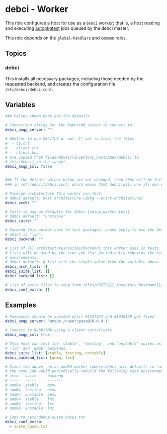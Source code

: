 # debci - Worker

This role configures a host for use as a `debci` worker; that is, a host
reading and executing
[autopkgtest](https://salsa.debian.org/ci-team/autopkgtest/-/blob/master/doc/README.package-tests.rst)
jobs queued by the debci master.

This role depends on the `global-handlers` and `common` roles.


## Topics

### debci

This installs all necessary packages, including those needed by the requested
backend, and creates the configuration file `/etc/debci/debci.conf`.


## Variables

```yaml
### Values shown here are the defaults

# Connection string for the RabbitMQ server to connect to
debci_amqp_server: ""

# Whether to use SSL/TLS or not. If set to true, the files
#  - ca.crt
#  - client.crt
#  - client.key
# are copied from files/HOSTS/<inventory_hostname>/debci/ to
# /etc/debci/ on the target.
debci_amqp_ssl: false


### If the default values below are not changed, then they will be left unset
### in /etc/debci/debci.conf, which means that debci will use its own defaults

# Package architecture this worker can test.
# debci default: host architecture (dpkg --print-architecture)
debci_arch: ""

# Suite to use as defaults for debci-{setup,worker,test}.
# debci default: "unstable"
debci_suite: ""

# Backend this worker uses to test packages. Leave empty to use the default,
# which is "lxc".
debci_backend: ""

# List of all architectures/suites/backends this worker uses in tests. These
# lists will be used by the cron job that periodically rebuilds the test
# environments.
# debci_default: A list with the single value from the variable above.
debci_arch_list: []
debci_suite_list: []
debci_backend_list: []

# List of extra files to copy from files/HOSTS/{{ inventory_hostname}}/debci to /etc/debci
debci_conf_extra: []
```


## Examples

```yaml
# Passwords should be avoided until #1037322 and #1038139 get fixed
debci_amqp_server: "amqps://user:pass@10.0.0.1"

# Connect to RabbitMQ using a client certificate
debci_amqp_ssl: true

# This host can test the 'stable', 'testing', and 'unstable' suites using the
# 'lxc' and 'qemu' backends.
debci_suite_list: [stable, testing, unstable]
debci_backend_list: [qemu, lxc]

# Given the above, on an amd64 worker (where debci_arch defaults to 'amd64'),
# the cron job would periodically rebuild the following test environments:
# arch   suite     backend
# ----   -----     -------
# amd64  stable    qemu
# amd64  testing   qemu
# amd64  unstable  qemu
# amd64  stable    lxc
# amd64  testing   lxc
# amd64  unstable  lxc

# Copy to /etc/debci/suite_bases.txt
debci_conf_extra:
  - suite_bases.txt
```
